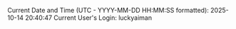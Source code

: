 Current Date and Time (UTC - YYYY-MM-DD HH:MM:SS formatted): 2025-10-14 20:40:47
Current User's Login: luckyaiman
